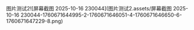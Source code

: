 图片测试2![屏幕截图 2025-10-16 230044](图片测试2.assets/屏幕截图 2025-10-16 230044-1760671644995-2-1760671646051-4-1760671646650-6-1760671647229-8.png)